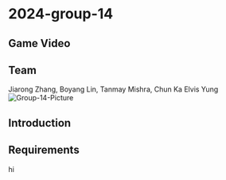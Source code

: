 # 2024-group-14

## Game Video

## Team
Jiarong Zhang, Boyang Lin, Tanmay Mishra, Chun Ka Elvis Yung
![Group-14-Picture](https://github.com/UoB-COMSM0110/2024-group-14/blob/main/images/group-14-image.jpeg)

## Introduction 

## Requirements


hi
